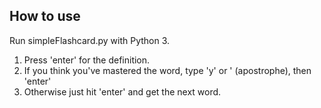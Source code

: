 ## How to use

Run simpleFlashcard.py with Python 3.

1. Press 'enter' for the definition. 
2. If you think you've mastered the word, type 'y' or ' (apostrophe), then 'enter'
3. Otherwise just hit 'enter' and get the next word.
